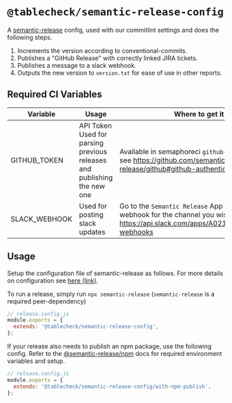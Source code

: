 # `@tablecheck/semantic-release-config`

A [semantic-release](https://semantic-release.gitbook.io/semantic-release/) config, used with our commitlint settings and does the following steps.

1. Increments the version according to conventional-commits.
2. Publishes a "GitHub Release" with correctly linked JIRA tickets.
3. Publishes a message to a slack webhook.
4. Outputs the new version to `version.txt` for ease of use in other reports.

## Required CI Variables

| Variable      | Usage                                                                   | Where to get it from                                                                                                                                      |
| ------------- | ----------------------------------------------------------------------- | --------------------------------------------------------------------------------------------------------------------------------------------------------- |
| GITHUB_TOKEN  | API Token Used for parsing previous releases and publishing the new one | Available in semaphoreci `github-releases` secret or see https://github.com/semantic-release/github#github-authentication                                 |
| SLACK_WEBHOOK | Used for posting slack updates                                          | Go to the `Semantic Release` App and generate a new webhook for the channel you wish to post to. https://api.slack.com/apps/A021U4J1CQ4/incoming-webhooks |

## Usage

Setup the configuration file of semantic-release as follows. For more details on configuration see [here (link)](https://semantic-release.gitbook.io/semantic-release/usage/configuration).

To run a release, simply run `npx semantic-release` (`semantic-release` is a required peer-dependency)

```js
// release.config.js
module.exports = {
  extends: '@tablecheck/semantic-release-config',
};
```

If your release also needs to publish an npm package, use the following config. Refer to the [@semantic-release/npm](https://github.com/semantic-release/npm) docs for required environment variables and setup.

```js
// release.config.js
module.exports = {
  extends: '@tablecheck/semantic-release-config/with-npm-publish',
};
```
